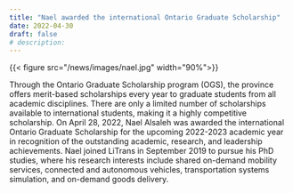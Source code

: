 ```yaml
---
title: "Nael awarded the international Ontario Graduate Scholarship"
date: 2022-04-30
draft: false
# description:
---
```

<!-- ![](../images/nael.jpg) -->
{{< figure src="/news/images/nael.jpg" width="90%">}}


<!--more-->

Through the Ontario Graduate Scholarship program (OGS), the province offers merit-based scholarships every year to graduate students from all academic disciplines. There are only a limited number of scholarships available to international students, making it a highly competitive scholarship. On April 28, 2022, Nael Alsaleh was awarded the international Ontario Graduate Scholarship for the upcoming 2022-2023 academic year in recognition of the outstanding academic, research, and leadership achievements. Nael joined LiTrans in September 2019 to pursue his PhD studies, where his research interests include shared on-demand mobility services, connected and autonomous vehicles, transportation systems simulation, and on-demand goods delivery.
